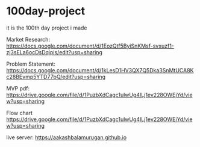 # 100day-project
it is the 100th day project i made


Market Research:
https://docs.google.com/document/d/1EozQtf5ByiSnKMsf-svxuzf1-zj3sELa6ocDsDqipis/edit?usp=sharing

Problem Statement:
https://docs.google.com/document/d/1kLesD1HV3QX7Q5Dka3SnMtUCA8Kc28BEvmp5YTD77bQ/edit?usp=sharing 

MVP pdf:
https://drive.google.com/file/d/1PuzbXdCagc1ulwUg4ILj1ev228OWEjYd/view?usp=sharing

Flow chart
https://drive.google.com/file/d/1PuzbXdCagc1ulwUg4ILj1ev228OWEjYd/view?usp=sharing 

live server:
https://aakashbalamurugan.github.io
